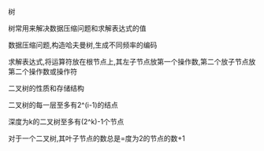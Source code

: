 树

树常用来解决数据压缩问题和求解表达式的值

数据压缩问题,构造哈夫曼树,生成不同频率的编码

求解表达式,将运算符放在根节点上,其左子节点放第一个操作数,第二个放子节点放第二个操作数或操作符

二叉树的性质和存储结构

二叉树的每一层至多有2^(i-1)的结点

深度为k的二叉树至多有(2^k)-1个节点

对于一个二叉树,其叶子节点的数总是=度为2的节点的数+1

